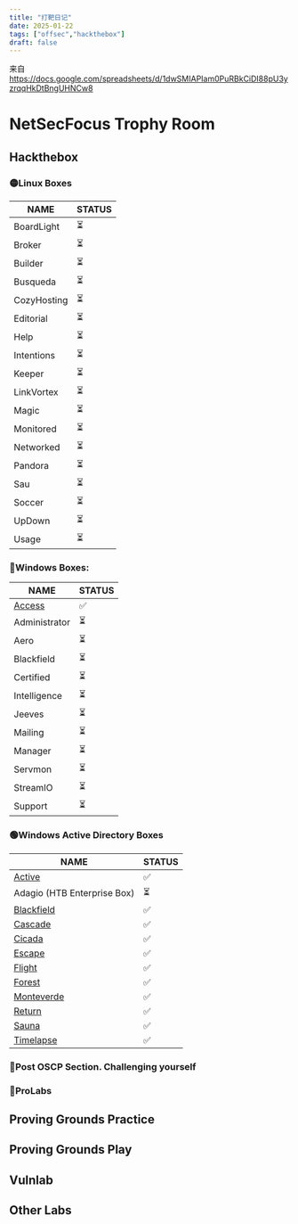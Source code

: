 ```yaml
---
title: "打靶日记"
date: 2025-01-22
tags: ["offsec","hackthebox"]
draft: false
---
```

来自<https://docs.google.com/spreadsheets/d/1dwSMIAPIam0PuRBkCiDI88pU3yzrqqHkDtBngUHNCw8>

# NetSecFocus Trophy Room

## Hackthebox
### 🟡Linux Boxes

| NAME        | STATUS |
| ----------- | ------ |
| BoardLight  | ⏳      |
| Broker      | ⏳      |
| Builder     | ⏳      |
| Busqueda    | ⏳      |
| CozyHosting | ⏳      |
| Editorial   | ⏳      |
| Help        | ⏳      |
| Intentions  | ⏳      |
| Keeper      | ⏳      |
| LinkVortex  | ⏳      |
| Magic       | ⏳      |
| Monitored   | ⏳      |
| Networked   | ⏳      |
| Pandora     | ⏳      |
| Sau         | ⏳      |
| Soccer      | ⏳      |
| UpDown      | ⏳      |
| Usage       | ⏳      |

### 🔵Windows Boxes:

| **NAME**      | STATUS |
| ------------- | ------ |
| [Access](https://app.hackthebox.com/machines/Access)        | ✅      |
| Administrator | ⏳      |
| Aero          | ⏳      |
| Blackfield    | ⏳      |
| Certified     | ⏳      |
| Intelligence  | ⏳      |
| Jeeves        | ⏳      |
| Mailing       | ⏳      |
| Manager       | ⏳      |
| Servmon       | ⏳      |
| StreamIO      | ⏳      |
| Support       | ⏳      |


### 🟢Windows Active Directory Boxes

| NAME                                                         | STATUS |
| ------------------------------------------------------------ | ------ |
| [Active](https://app.hackthebox.com/machines/Active)         | ✅      |
| Adagio (HTB Enterprise Box)                                  | ⏳      |
| [Blackfield](https://app.hackthebox.com/machines/Blackfield) | ✅      |
| [Cascade](https://app.hackthebox.com/machines/Cascade)       | ✅     |
| [Cicada](https://app.hackthebox.com/machines/Cicada)         | ✅      |
| [Escape](https://app.hackthebox.com/machines/Escape)         | ✅      |
| [Flight](https://app.hackthebox.com/machines/Flight)         | ✅      |
| [Forest](https://app.hackthebox.com/machines/Forest)         | ✅     |
| [Monteverde](https://app.hackthebox.com/machines/Monteverde) | ✅     |
| [Return](https://app.hackthebox.com/machines/Return)         | ✅      |
| [Sauna](https://app.hackthebox.com/machines/Sauna)           | ✅      |
| [Timelapse](https://app.hackthebox.com/machines/Timelapse)   | ✅     |

### 🔴Post OSCP Section. Challenging yourself



### 🧿ProLabs

## Proving Grounds Practice

## Proving Grounds Play

## Vulnlab

## Other Labs